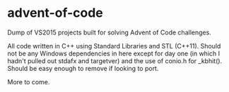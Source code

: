 # advent-of-code

Dump of VS2015 projects built for solving Advent of Code challenges.

All code written in C++ using Standard Libraries and STL (C++11).  Should not be any Windows dependencies in here except for day one (in which I hadn't pulled out stdafx and targetver) and the use of conio.h for _kbhit().  Should be easy enough to remove if looking to port.

More to come.
